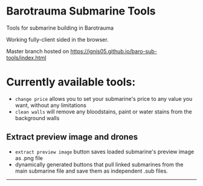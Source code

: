 # Barotrauma Submarine Tools

Tools for submarine building in Barotrauma

Working fully-client sided in the browser.

Master branch hosted on https://ignis05.github.io/baro-sub-tools/index.html

# Currently available tools:

-  `change price` allows you to set your submarine's price to any value you want, without any limitations
-  `clean walls` will remove any bloodstains, paint or water stains from the background walls

## Extract preview image and drones

-  `extract preview image` button saves loaded submarine's preview image as .png file
-  dynamically generated buttons that pull linked submarines from the main submarine file and save them as independent .sub files.

<hr>
